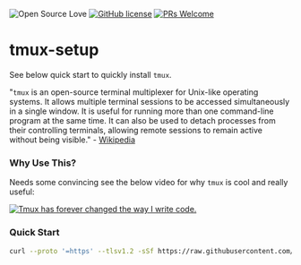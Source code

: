 ![Open Source Love](https://badges.frapsoft.com/os/v2/open-source.svg?v=103) [![GitHub license](https://img.shields.io/badge/licence-GPL--3.0-blue)](LICENSE) [![PRs Welcome](https://img.shields.io/badge/PRs-welcome-green.svg)](.github/CONTRIBUTING.md)
<br>

# tmux-setup
See below quick start to quickly install `tmux`.

"`tmux` is an open-source terminal multiplexer for Unix-like operating systems. It allows multiple terminal sessions to be accessed simultaneously in a single window. It is useful for running more than one command-line program at the same time. It can also be used to detach processes from their controlling terminals, allowing remote sessions to remain active without being visible." - [Wikipedia](https://en.wikipedia.org/wiki/Tmux)

### Why Use This?

Needs some convincing see the below video for why `tmux` is cool and really useful:

[![Tmux has forever changed the way I write code.](https://i.ytimg.com/vi/DzNmUNvnB04/hqdefault.jpg)](https://youtu.be/DzNmUNvnB04?si=DV9qZ_wqu6z1dCwE)

### Quick Start

```bash
curl --proto '=https' --tlsv1.2 -sSf https://raw.githubusercontent.com/linux-terminal-setup/tmux-setup/main/setup.sh | bash
```
